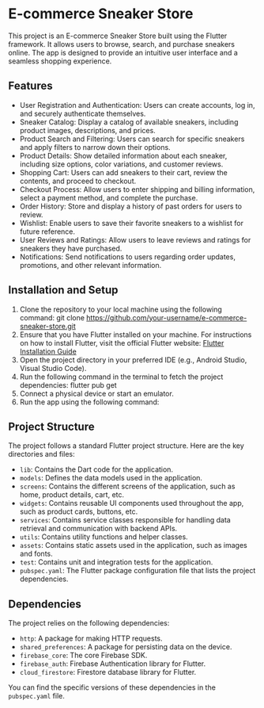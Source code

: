 # E-commerce Sneaker Store

This project is an E-commerce Sneaker Store built using the Flutter framework. It allows users to browse, search, and purchase sneakers online. The app is designed to provide an intuitive user interface and a seamless shopping experience.

## Features

- User Registration and Authentication: Users can create accounts, log in, and securely authenticate themselves.
- Sneaker Catalog: Display a catalog of available sneakers, including product images, descriptions, and prices.
- Product Search and Filtering: Users can search for specific sneakers and apply filters to narrow down their options.
- Product Details: Show detailed information about each sneaker, including size options, color variations, and customer reviews.
- Shopping Cart: Users can add sneakers to their cart, review the contents, and proceed to checkout.
- Checkout Process: Allow users to enter shipping and billing information, select a payment method, and complete the purchase.
- Order History: Store and display a history of past orders for users to review.
- Wishlist: Enable users to save their favorite sneakers to a wishlist for future reference.
- User Reviews and Ratings: Allow users to leave reviews and ratings for sneakers they have purchased.
- Notifications: Send notifications to users regarding order updates, promotions, and other relevant information.

## Installation and Setup

1. Clone the repository to your local machine using the following command: git clone https://github.com/your-username/e-commerce-sneaker-store.git
2. Ensure that you have Flutter installed on your machine. For instructions on how to install Flutter, visit the official Flutter website: [Flutter Installation Guide](https://flutter.dev/docs/get-started/install)
3. Open the project directory in your preferred IDE (e.g., Android Studio, Visual Studio Code).
4. Run the following command in the terminal to fetch the project dependencies: flutter pub get
5. Connect a physical device or start an emulator.
6. Run the app using the following command:


## Project Structure

The project follows a standard Flutter project structure. Here are the key directories and files:

- `lib`: Contains the Dart code for the application.
- `models`: Defines the data models used in the application.
- `screens`: Contains the different screens of the application, such as home, product details, cart, etc.
- `widgets`: Contains reusable UI components used throughout the app, such as product cards, buttons, etc.
- `services`: Contains service classes responsible for handling data retrieval and communication with backend APIs.
- `utils`: Contains utility functions and helper classes.
- `assets`: Contains static assets used in the application, such as images and fonts.
- `test`: Contains unit and integration tests for the application.
- `pubspec.yaml`: The Flutter package configuration file that lists the project dependencies.

## Dependencies

The project relies on the following dependencies:

- `http`: A package for making HTTP requests.
- `shared_preferences`: A package for persisting data on the device.
- `firebase_core`: The core Firebase SDK.
- `firebase_auth`: Firebase Authentication library for Flutter.
- `cloud_firestore`: Firestore database library for Flutter.

You can find the specific versions of these dependencies in the `pubspec.yaml` file.
